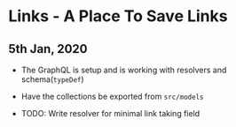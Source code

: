 <!-- @format -->

# Links - A Place To Save Links

## 5th Jan, 2020

- The GraphQL is setup and is working with resolvers and schema(`typeDef`)

- Have the collections be exported from `src/models`

- TODO: Write resolver for minimal link taking field
